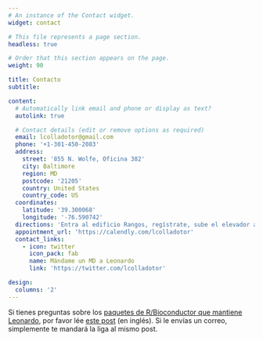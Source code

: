 ```yaml
---
# An instance of the Contact widget.
widget: contact

# This file represents a page section.
headless: true

# Order that this section appears on the page.
weight: 90

title: Contacto
subtitle:

content:
  # Automatically link email and phone or display as text?
  autolink: true

  # Contact details (edit or remove options as required)
  email: lcolladotor@gmail.com
  phone: '+1-301-450-2083'
  address:
    street: '855 N. Wolfe, Oficina 382'
    city: Baltimore
    region: MD
    postcode: '21205'
    country: United States
    country_code: US
  coordinates:
    latitude: '39.300068'
    longitude: '-76.590742'
  directions: 'Entra al edificio Rangos, regístrate, sube el elevador al tercer piso, y vuele a registrarte en LIBD.'
  appointment_url: 'https://calendly.com/lcolladotor'
  contact_links:
    - icon: twitter
      icon_pack: fab
      name: Mándame un MD a Leonardo
      link: 'https://twitter.com/lcolladotor'

design:
  columns: '2'
---
```


Si tienes preguntas sobre los [paquetes de R/Bioconductor que mantiene Leonardo](phttps://lcolladotor.github.io/pkgs/), por favor lée [este post](http://lcolladotor.github.io/2017/03/06/how-to-ask-for-help-for-bioconductor-packages/#.WL3NQBIrJoM) (en inglés). Si le envías un correo, simplemente te mandará la liga al mismo post.
